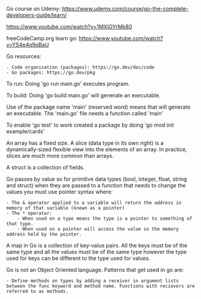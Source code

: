 
Go course on Udemy: https://www.udemy.com/course/go-the-complete-developers-guide/learn/

https://www.youtube.com/watch?v=1MXIGYrMk80

freeCodeCamp.org learn go: https://www.youtube.com/watch?v=YS4e4q9oBaU

Go resources:

    - Code organisation (packages): https://go.dev/doc/code
    - Go packages: https://go.dev/pkg

    



To run:  Doing 'go run main.go' executes program.

To build: Doing 'go build main.go' will generate an executable.

Use of the package name 'main' (reserved word) means that will generate an executable. The 'main.go' file needs a function called 'main'

To enable 'go test' to work created a package by doing 'go mod init example/cards'


An array has a fixed size. A slice (data type in its own right) is a dynamically-sized flexible view into the elements of an array. In practice, slices are much more common than arrays.

A struct is a collection of fields.

Go passes by value so for primitive data types (bool, integer, float, string and struct) when they are passed to a function that needs to change
the values you must use pointer syntax where:

    - The & operator applied to a variable will return the address in memory of that variable (known as a pointer)
    - The * operator:
        - When used on a type means the type is a pointer to something of that type.
        - When used on a pointer will access the value in the memory address held by the pointer.

A map in Go is a collection of key-value pairs. All the keys must be of the same type and all the values must be of the same type however the type
used for keys can be different to the type used for values.

Go is not an Object Oriented language. Patterns that get used in go are:

    - Define methods on types by adding a receiver in argument lists between the func keyword and method name. Functions with recievers are referred to as methods.

